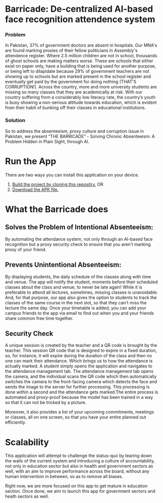 # Barricade: De-centralized AI-based face recognition attendence system

### Problem
In Pakistan, 37% of government doctors are absent in hospitals. Our MNA's are found marking proxies of their fellow politicians in Assembly's attendence register.
Where 2.5 million children are not in school, thousands of ghost schools are making matters worse. These are schools that either exist on paper only, have a building that is being used for another purpose, or being left to dilapidate because 29% of government teachers are not showing up to schools but are marked present in the school register and eventually get paid by the government for doing nothing (THAT'S CORRUPTION!).
Across the country, more and more university students are missing so many classes that they are academically at risk. With our country suffering from a considerably low literacy rate, the country’s youth is busy showing a non-serious attitude towards education, which is evident from their habit of bunking off their classes in educational institutions.

### Solution 
So to address the absenteeism, proxy culture and corruption issue in Pakistan, we present “THE BARRICADE” - Solving Chronic Absenteeism: A Problem Hidden in Plain Sight, through AI.

# Run the App
There are two ways you can install this application on your device.

1. [Build the project by cloning this repositry.](https://github.com/Velocity-Barricade/mobile) OR
2. [Download the APK file.]()

# What the Barricade does
## Solves the Problem of Intentional Absenteeism:
By automating the attendance system, not only through an AI-based face recognition but a proxy security check to ensure that you aren't marking proxy of your friend. 
## Prevents Unintentional Absenteeism:
By displaying students, the daily schedule of the classes along with time and venue. The app will notify the student, moments before their scheduled classes about the class and venue, to never be late again! While it is preferable to attend all lectures, sometimes, missing classes is unavoidable. And, for that purpose, our app also gives the option to students to track the classes of the same course in the next slot, so that they can't miss the lecture the same day. Once your timetable is added, you can add your campus friends to the app via email to find out when you and your friends share common free time together.
## Security Check
A unique session is created by the teacher and a QR code is brought by the teacher. This session QR code that is designed to expire in a fixed duration, so, for instance, it will expire during the duration of the class and then no one can mark their attendance. Which brings us to how the attendance is actually marked. A student simply opens the application and navigates to the attendance management tab. The attendance management tab opens the camera, and the individual scans the QR code which then automatically switches the camera to the front-facing camera which detects the face and sends the image to the server for further processing. This processing is done within a second and the attendance gets marked.The entire process is automated and proxy-proof because the model has been trained in a way so that it can not be tricked by a picture.  

Moreover, it also provides a list of your upcoming commitments, meetings or classes, all on one screen, so that you have your entire planned out efficiently.

# Scalability
This application will attempt to challenge the status-quo by tearing down the walls of the current system and introducing a culture of accountability, not only in education sector but also in health and government sectors as well, with an aim to improve performance across the board, without any human intervention in between, so as to remove all biases.

Right now, we are more focused on this app to get mature in education section. Once done, we aim to launch this app for government sectors and heath sectors as well.

